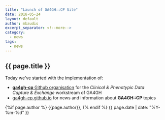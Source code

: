 ```yaml
---
title: "Launch of GA4GH::CP Site"
date: 2018-05-24
layout: default
author: mbaudis
excerpt_separator: <!--more-->
category:
  - news
tags:
  - news
---
```


<!--   Please edit the title above                                  -->
<!--   Please edit the author above                                 -->
<!--   Please edit the category above if not "news"                -->
<!--   Please add tags                                              -->
<!--   You may replace the "{{ page.title }}" below with your title -->
<!--   Content above "more" will appear in excerpts                 -->

<!-- CONTENT -->

## {{ page.title }}

Today we've started with the implementation of:

<!--more-->

* [**ga4gh-cp** Github organisation](http://github.com/ga4gh-cp/) for the _Clinical & Phenotypic Data Capture & Exchange_ workstream of GA4GH
* [ga4gh-cp.github.io](http://ga4gh-cp.github.io) for news and information about **GA4GH::CP** topics


<!-- / CONTENT -->

<div class="pagestamp">
{%if page.author %}
  {{page.author}},
{% endif %}
{{ page.date | date: "%Y-%m-%d" }}
</div>
